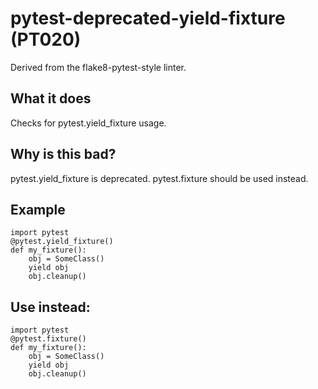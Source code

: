 # pytest-deprecated-yield-fixture (PT020)
Derived from the flake8-pytest-style linter.
## What it does
Checks for pytest.yield_fixture usage.
## Why is this bad?
pytest.yield_fixture is deprecated. pytest.fixture should be used instead.
## Example
```
import pytest
@pytest.yield_fixture()
def my_fixture():
    obj = SomeClass()
    yield obj
    obj.cleanup()
```
## Use instead:
```
import pytest
@pytest.fixture()
def my_fixture():
    obj = SomeClass()
    yield obj
    obj.cleanup()
```